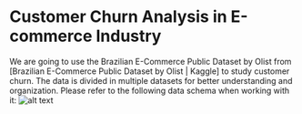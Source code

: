 # Customer Churn Analysis in E-commerce Industry

We are going to use the Brazilian E-Commerce Public Dataset by Olist from [Brazilian E-Commerce Public Dataset by Olist | Kaggle] to study customer churn.
The data is divided in multiple datasets for better understanding and organization. Please refer to the following data schema when working with it:
![alt text](https://github.com/[username]/[reponame]/blob/[branch]/image.jpg?raw=true)
